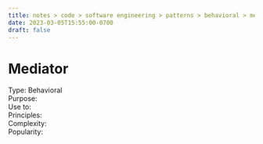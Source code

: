 ```yaml
---
title: notes > code > software engineering > patterns > behavioral > mediator
date: 2023-03-05T15:55:00-0700
draft: false
---
```

# Mediator
Type: Behavioral  
Purpose:  
Use to:  
Principles:  
Complexity:  
Popularity:  
